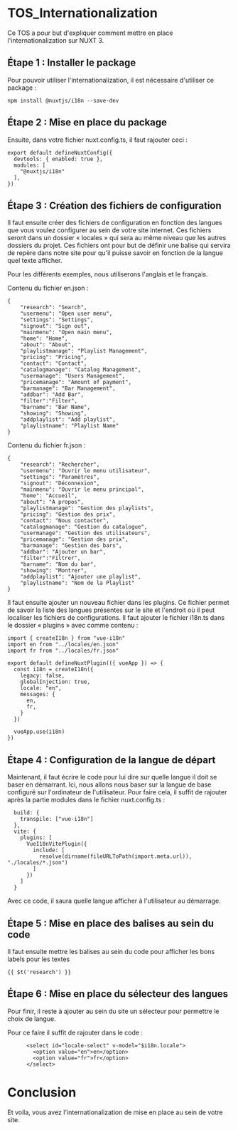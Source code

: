 # TOS_Internationalization

Ce TOS a pour but d'expliquer comment mettre en place l'internationalization sur NUXT 3.

## Étape 1 : Installer le package

Pour pouvoir utiliser l'internationalization, il est nécessaire d'utiliser ce package :

``` 
npm install @nuxtjs/i18n --save-dev
```

## Étape 2 : Mise en place du package 

Ensuite, dans votre fichier nuxt.config.ts, il faut rajouter ceci : 

```
export default defineNuxtConfig({
  devtools: { enabled: true },
  modules: [
    "@nuxtjs/i18n"
  ],
})
```

## Étape 3 : Création des fichiers de configuration

Il faut ensuite créer des fichiers de configuration en fonction des langues que vous voulez configurer au sein de votre site internet.
Ces fichiers seront dans un dossier « locales » qui sera au même niveau que les autres dossiers du projet.
Ces fichiers ont pour but de définir une balise qui servira de repère dans notre site pour qu'il puisse savoir en fonction de la langue quel texte afficher.

Pour les différents exemples, nous utiliserons l'anglais et le français.

Contenu du fichier en.json :
```
{
    "research": "Search",
    "usermenu": "Open user menu",
    "settings": "Settings",
    "signout": "Sign out",
    "mainmenu": "Open main menu",
    "home": "Home",
    "about": "About",
    "playlistmanage": "Playlist Management",
    "pricing": "Pricing",
    "contact": "Contact",
    "catalogmanage": "Catalog Management",
    "usermanage": "Users Management",
    "pricemanage": "Amount of payment",
    "barmanage": "Bar Management",
    "addbar": "Add Bar",
    "filter":"Filter",
    "barname": "Bar Name",
    "showing": "Showing",
    "addplaylist": "Add playlist",
    "playlistname": "Playlist Name"
}
```

Contenu du fichier fr.json : 
```
{
    "research": "Rechercher",
    "usermenu": "Ouvrir le menu utilisateur",
    "settings": "Paramètres",
    "signout": "Déconnexion",
    "mainmenu": "Ouvrir le menu principal",
    "home": "Accueil",
    "about": "A propos",
    "playlistmanage": "Gestion des playlists",
    "pricing": "Gestion des prix",
    "contact": "Nous contacter",
    "catalogmanage": "Gestion du catalogue",
    "usermanage": "Gestion des utilisateurs",
    "pricemanage": "Gestion des prix",
    "barmanage": "Gestion des bars",
    "addbar": "Ajouter un bar",
    "filter":"Filtrer",
    "barname": "Nom du bar",
    "showing": "Montrer",
    "addplaylist": "Ajouter une playlist",
    "playlistname": "Nom de la Playlist"
}
```

Il faut ensuite ajouter un nouveau fichier dans les plugins. 
Ce fichier permet de savoir la liste des langues présentes sur le site et l'endroit où il peut localiser les fichiers de configurations. 
Il faut ajouter le fichier i18n.ts dans le dossier « plugins » avec comme contenu :
```
import { createI18n } from "vue-i18n"
import en from "../locales/en.json"
import fr from "../locales/fr.json"

export default defineNuxtPlugin(({ vueApp }) => {
  const i18n = createI18n({
    legacy: false,
    globalInjection: true,
    locale: "en",
    messages: {
      en, 
      fr, 
    }
  })

  vueApp.use(i18n)
})
```

## Étape 4 : Configuration de la langue de départ

Maintenant, il faut écrire le code pour lui dire sur quelle langue il doit se baser en démarrant.
Ici, nous allons nous baser sur la langue de base configuré sur l'ordinateur de l'utilisateur.
Pour faire cela, il suffit de rajouter après la partie modules dans le fichier nuxt.config.ts :
```
  build: { 
    transpile: ["vue-i18n"] 
  }, 
  vite: { 
    plugins: [ 
      VueI18nVitePlugin({ 
        include: [ 
          resolve(dirname(fileURLToPath(import.meta.url)), "./locales/*.json") 
        ] 
      }) 
    ] 
  } 
```
Avec ce code, il saura quelle langue afficher à l'utilisateur au démarrage.

## Étape 5 : Mise en place des balises au sein du code

Il faut ensuite mettre les balises au sein du code pour afficher les bons labels pour les textes

```
{{ $t('research') }}
```

## Étape 6 : Mise en place du sélecteur des langues

Pour finir, il reste à ajouter au sein du site un sélecteur pour permettre le choix de langue.

Pour ce faire il suffit de rajouter dans le code :
```
      <select id="locale-select" v-model="$i18n.locale">
        <option value="en">en</option>
        <option value="fr">fr</option>
      </select>
```


# Conclusion

Et voila, vous avez l'internationalization de mise en place au sein de votre site.
